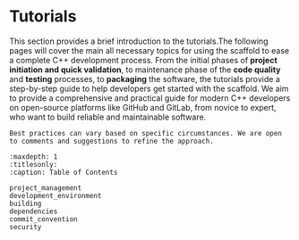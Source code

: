 <!-- Provide a brief introduction to the tutorials. -->
# Tutorials

This section provides a brief introduction to the tutorials.The following pages will cover the main all necessary topics for using the scaffold to ease a complete C++ development process. From the initial phases of **project initiation and quick validation**, to maintenance phase of the **code quality** and **testing** processes, to **packaging** the software, the tutorials provide a step-by-step guide to help developers get started with the scaffold. We aim to provide a comprehensive and practical guide for modern C++ developers on open-source platforms like GitHub and GitLab, from novice to expert, who want to build reliable and maintainable software.

```{note}
Best practices can vary based on specific circumstances. We are open to comments and suggestions to refine the approach.
```

```{toctree}
:maxdepth: 1
:titlesonly:
:caption: Table of Contents

project_management
development_environment
building
dependencies
commit_convention
security
```
